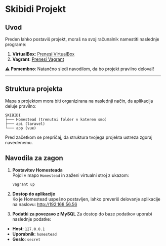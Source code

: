 # Skibidi Projekt

## Uvod

Preden lahko postaviš projekt, moraš na svoj računalnik namestiti naslednje programe:

1. **VirtualBox**: [Prenesi VirtualBox](https://www.virtualbox.org/)
2. **Vagrant**: [Prenesi Vagrant](https://www.vagrantup.com/)

⚠️ **Pomembno**: Natančno sledi navodilom, da bo projekt pravilno deloval!

---

## Struktura projekta

Mapa s projektom mora biti organizirana na naslednji način, da aplikacija deluje pravilno:

```
SKIBIDI
├─── Homestead (trenutni folder v katerem smo)   
├─── api (laravel)
└─── app (vue)
```

Pred začetkom se prepričaj, da struktura tvojega projekta ustreza zgoraj navedenemu.

## Navodila za zagon

1. **Postavitev Homesteada**  
   Pojdi v mapo `Homestead` in zaženi virtualni stroj z ukazom:
   ```bash
   vagrant up

2. **Dostop do aplikacije**  
   Ko je Homestead uspešno postavljen, lahko preveriš delovanje aplikacije na naslovu:
   http://192.168.56.56

3. **Podatki za povezavo z MySQL**
   Za dostop do baze podatkov uporabi naslednje podatke:
- **Host**: `127.0.0.1`
- **Uporabnik**: `homestead`
- **Geslo**: `secret`




